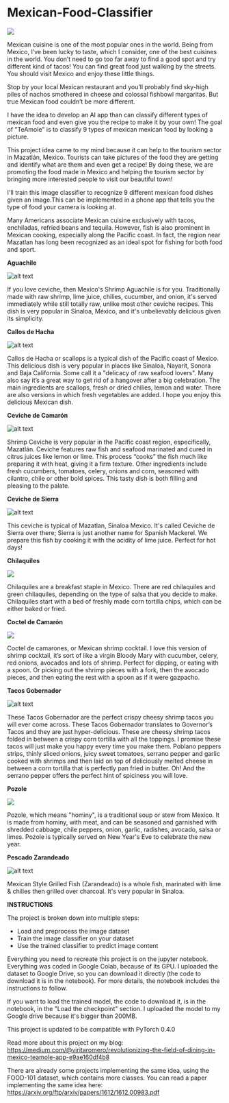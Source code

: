 # Mexican-Food-Classifier

<img src="https://cdn-images-1.medium.com/max/800/1*NOMqw1SqCxsnFHz_VA0I5w.jpeg">

Mexican cuisine is one of the most popular ones in the world. Being from Mexico, I’ve been lucky to taste, which I consider, one of the best cuisines in the world. You don’t need to go too far away to find a good spot and try different kind of tacos! You can find great food just walking by the streets. You should visit Mexico and enjoy these little things.

Stop by your local Mexican restaurant and you’ll probably find sky-high piles of nachos smothered in cheese and colossal fishbowl margaritas. But true Mexican food couldn’t be more different.

I have the idea to develop an AI app than can classify different types of mexican food and even give you the recipe to make it by your own! The goal of "TeAmole" is to classify 9 types of mexican mexican food by looking a picture.

This project idea came to my mind because it can help to the tourism sector in Mazatlán, Mexico. Tourists can take pictures of the food they are getting and identify what are them and even get a recipe! By doing these, we are promoting the food made in Mexico and helping the tourism sector by bringing more  interested people to visit our beautiful town!

I'll train this image classifier to recognize 9 different mexican food dishes given an image.This can be implemented in a phone app that tells you the type of food your camera is looking at.


Many Americans associate Mexican cuisine exclusively with tacos, enchiladas, refried beans and tequila. However, fish is also prominent in Mexican cooking, especially along the Pacific coast. In fact, the region near Mazatlan has long been recognized as an ideal spot for fishing for both food and sport.

**Aguachile**

![alt text](https://cdn.kiwilimon.com/recetaimagen/28638/th5-640x426-28924.jpg)

If you love ceviche, then Mexico's Shrimp Aguachile is for you. Traditionally made with raw shrimp, lime juice, chilies, cucumber, and onion, it's served immediately while still totally raw, unlike most other ceviche recipes. This dish is very popular in  Sinaloa, México, and it's unbelievably delicious given its simplicity.

**Callos de Hacha**

![alt text](https://media-cdn.tripadvisor.com/media/photo-s/07/bc/af/dd/la-unica.jpg)

Callos de Hacha or scallops is a typical dish of the Pacific coast of Mexico. This delicious dish is very popular in places like Sinaloa, Nayarit, Sonora and Baja California. Some call it a "delicacy of raw seafood lovers". Many also say it’s a great way to get rid of a hangover after a big celebration. The main ingredients are scallops, fresh or dried chilies, lemon and water. There are also versions in which fresh vegetables are added. I hope you enjoy this delicious Mexican dish.

**Ceviche de Camarón**

![alt text](http://3.bp.blogspot.com/-BB3BRzokZcw/VAaI_KBSBZI/AAAAAAAAAgc/678dNCx9cko/s1600/ceviche_camaron.jpg)


Shrimp Ceviche is very popular in the Pacific coast region, especifically, Mazatlán. Ceviche features raw fish and seafood marinated and cured in citrus juices like lemon or lime. This process “cooks” the fish much like preparing it with heat, giving it a firm texture. Other ingredients include fresh cucumbers, tomatoes, celery, onions and corn, seasoned with cilantro, chile or other bold spices. This tasty dish is both filling and pleasing to the palate.

**Ceviche de Sierra**

![alt text](https://mazatleco.com/wp-content/uploads/2014/08/Ceviche-de-sierra-mazatleco.jpg)

This ceviche is typical of Mazatlan, Sinaloa Mexico. It's called Ceviche de Sierra over there; Sierra is just another name for Spanish Mackerel. We prepare this fish by cooking it with the acidity of lime juice. Perfect for hot days!

**Chilaquiles**

<img src="https://www.cocinavital.mx/wp-content/uploads/2017/11/chilaquiles-rojos-paso-a-paso.jpg">

Chilaquiles are a breakfast staple in Mexico. There are red chilaquiles and green chilaquiles, depending on the type of salsa that you decide to make. Chilaquiles start with a bed of freshly made corn tortilla chips, which can be either baked or fried.

**Coctel de Camarón**

<img src="https://cocina-casera.com/mx/wp-content/uploads/2017/11/campechana.jpg">

Coctel de camarones, or Mexican shrimp cocktail. I love this version of shrimp cocktail, it’s sort of like a virgin Bloody Mary with cucumber, celery, red onions, avocados and lots of shrimp. Perfect for dipping, or eating with a spoon. Or picking out the shrimp pieces with a fork, then the avocado pieces, and then eating the rest with a spoon as if it were gazpacho.

**Tacos Gobernador**

![alt text](https://www.cocinavital.mx/wp-content/uploads/2017/08/tacos-gobernador.jpg)

These Tacos Gobernador are the perfect crispy cheesy shrimp tacos you will ever come across. These Tacos Gobernador translates to Governor’s Tacos and they are just hyper-delicious. These are cheesy shrimp tacos folded in between a crispy corn tortilla with all the toppings. I promise these tacos will just make you happy every time you make them. Poblano peppers strips, thinly sliced onions, juicy sweet tomatoes, serrano pepper and garlic cooked with shrimps and then laid on top of deliciously melted cheese in between a corn tortilla that is perfectly pan fried in butter. Oh!  And the serrano pepper offers the perfect hint of spiciness you will love.

**Pozole**

<img src="https://obson.files.wordpress.com/2013/02/receta-pozole.jpg">

Pozole, which means "hominy", is a traditional soup or stew from Mexico. It is made from hominy, with meat, and can be seasoned and garnished with shredded cabbage, chile peppers, onion, garlic, radishes, avocado, salsa or limes. Pozole is typically served on New Year's Eve to celebrate the new year.

**Pescado Zarandeado**

![alt text](https://www.diariohispaniola.com/fotos/1/Pescado-a-la-Talla-Acapulco.jpg)

Mexican Style Grilled Fish (Zarandeado) is a  whole fish, marinated with lime & chilies then grilled over charcoal. It's very popular in Sinaloa.

<B> INSTRUCTIONS </B>

The project is broken down into multiple steps:

* Load and preprocess the image dataset
* Train the image classifier on your dataset
* Use the trained classifier to predict image content

Everything you need to recreate this project is on the jupyter notebook. Everything was coded in Google Colab, because of its GPU. I uploaded the dataset to Google Drive, so you can download it directly (the code to download it is in the notebook). For more details, the notebook includes the instructions to follow.

If you want to load the trained model, the code to download it, is in the notebook, in the "Load the checkpoint" section. I uploaded the model to my Google drive because it's bigger than 200MB.

This project is updated to be compatible with PyTorch 0.4.0

Read more about this project on my blog: https://medium.com/@viritaromero/revolutionizing-the-field-of-dining-in-mexico-teamole-app-e9ae160df4b8


There are already some projects implementing the same idea, using the FOOD-101 dataset, which contains more classes. You can read a paper implementing the same idea here: https://arxiv.org/ftp/arxiv/papers/1612/1612.00983.pdf
